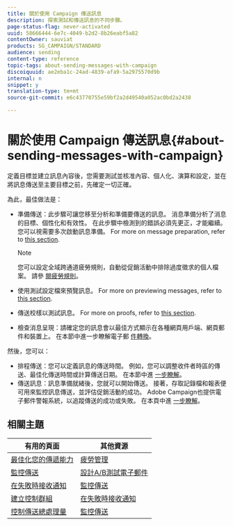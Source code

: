 ```yaml
---
title: 關於使用 Campaign 傳送訊息
description: 探索測試和傳送訊息的不同步驟。
page-status-flag: never-activated
uuid: 58666444-6e7c-4049-b2d2-8b26eabf5a82
contentOwner: sauviat
products: SG_CAMPAIGN/STANDARD
audience: sending
content-type: reference
topic-tags: about-sending-messages-with-campaign
discoiquuid: ae2eba1c-24ad-4839-afa9-5a2975570d9b
internal: n
snippet: y
translation-type: tm+mt
source-git-commit: e6c43770755e59bf2a2d49540a052ac0bd2a2438

---
```



# 關於使用 Campaign 傳送訊息{#about-sending-messages-with-campaign}

定義目標並建立訊息內容後，您需要測試並核准內容、個人化、演算和設定，並在將訊息傳送至主要目標之前，先確定一切正確。

為此，最佳做法是：

* 準備傳送：此步驟可讓您移至分析和準備要傳送的訊息。 消息準備分析了消息的目標、個性化和有效性。 在此步驟中檢測到的錯誤必須先更正，才能繼續。 您可以視需要多次啟動訊息準備。 For more on message preparation, refer to [this section](../../sending/using/preparing-the-send.md).

   >[!NOTE]
   >
   >您可以設定全域跨通道疲勞規則，自動從促銷活動中排除過度徵求的個人檔案。 請參 [閱疲勞規則](../../sending/using/fatigue-rules.md)。

* 使用測試設定檔來預覽訊息。 For more on previewing messages, refer to [this section](../../sending/using/previewing-messages.md).
* 傳送校樣以測試訊息。 For more on proofs, refer to [this  section](../../sending/using/sending-proofs.md).
* 檢查消息呈現：請確定您的訊息會以最佳方式顯示在各種網頁用戶端、網頁郵件和裝置上。 在本節中進一步瞭解電子郵 [件轉換](../../sending/using/email-rendering.md)。

然後，您可以：

* 排程傳送：您可以定義訊息的傳送時間。 例如，您可以調整收件者時區的傳送、最佳化傳送時間或計算傳送日期。 在本節中進 [一步瞭解](../../sending/using/about-scheduling-messages.md)。
* 傳送訊息：訊息準備就緒後，您就可以開始傳送。 接著，存取記錄檔和報表便可用來監控訊息傳送，並評估促銷活動的成功。 Adobe Campaign也提供電子郵件警報系統，以追蹤傳送的成功或失敗。 在本頁中進 [一步瞭解](../../sending/using/confirming-the-send.md)。

## 相關主題

| 有用的頁面 | 其他資源 |
|---|---|
| [最佳化您的傳遞能力](../../sending/using/about-deliverability.md) | [疲勞管理](../../sending/using/fatigue-rules.md) |
| [監控傳送](../../audiences/using/creating-profiles.md) | [設計A/B測試電子郵件](../../channels/using/designing-an-a-b-test-email.md) |
| [在失敗時接收通知](../../sending/using/receiving-alerts-when-failures-happen.md) | [監控傳送](../../sending/using/monitoring-a-delivery.md) |
| [建立控制群組](../../automating/using/workflow-control-group.md) | [在失敗時接收通知](../../sending/using/receiving-alerts-when-failures-happen.md) |
| [控制傳送總處理量](../../reporting/using/delivery-throughput.md) | [監控傳送](../../sending/using/monitoring-a-delivery.md) |